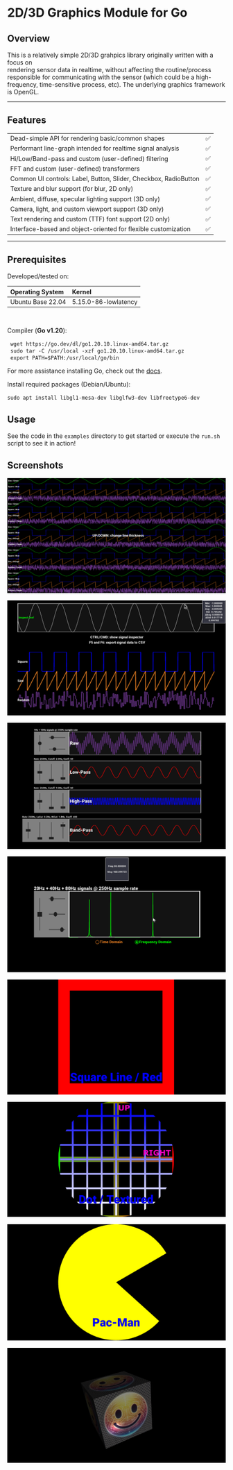 # 2D/3D Graphics Module for Go

## Overview

This is a relatively simple 2D/3D grahpics library originally written with a focus on   
rendering sensor data in realtime, without affecting the routine/process 
responsible for communicating with the sensor (which could be a high-frequency, 
time-sensitive process, etc).  The underlying graphics framework is OpenGL. 

---

## Features

 |                                                                  |   |
 |------------------------------------------------------------------|:-:|
 | Dead-simple API for rendering basic/common shapes                | ✅ |
 | Performant line-graph intended for realtime signal analysis      | ✅ |
 | Hi/Low/Band-pass and custom (user-defined) filtering             | ✅ |
 | FFT and custom (user-defined) transformers                       | ✅ |
 | Common UI controls: Label, Button, Slider, Checkbox, RadioButton | ✅ |
 | Texture and blur support (for blur, 2D only)                     | ✅ |
 | Ambient, diffuse, specular lighting support (3D only)            | ✅ |
 | Camera, light, and custom viewport support (3D only)             | ✅ |
 | Text rendering and custom (TTF) font support (2D only)           | ✅ |
 | Interface-based and object-oriented for flexible customization   | ✅ |


---

## Prerequisites 

Developed/tested on:

| Operating System  | Kernel               |
|:------------------|:---------------------|
| Ubuntu Base 22.04 | 5.15.0-86-lowlatency |

<br/>

Compiler (**Go v1.20**): 
```shell
 wget https://go.dev/dl/go1.20.10.linux-amd64.tar.gz
 sudo tar -C /usr/local -xzf go1.20.10.linux-amd64.tar.gz
 export PATH=$PATH:/usr/local/go/bin
```
For more assistance installing Go, check out the [docs](https://go.dev/doc/install).

Install required packages (Debian/Ubuntu):
```shell
sudo apt install libgl1-mesa-dev libglfw3-dev libfreetype6-dev  
```

## Usage 

See the code in the `examples` directory to get started or execute the `run.sh` script to see it in action!

## Screenshots

![signals](img/signal.png)  

![inspector](img/inspector.png)

![filters](img/filters.png)  

![radio](img/radio.png)  

![square](img/square.png)  

![dot](img/dot.png)  

![pacman](img/pacman.png)  

![cube](img/cube.png)  
